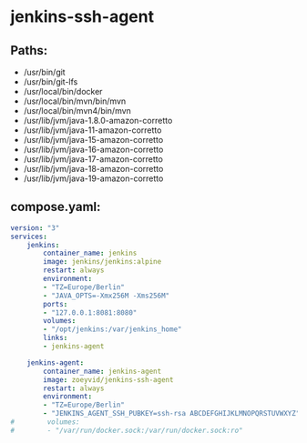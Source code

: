 # jenkins-ssh-agent

## Paths:
- /usr/bin/git
- /usr/bin/git-lfs
- /usr/local/bin/docker
- /usr/local/bin/mvn/bin/mvn
- /usr/local/bin/mvn4/bin/mvn
- /usr/lib/jvm/java-1.8.0-amazon-corretto
- /usr/lib/jvm/java-11-amazon-corretto
- /usr/lib/jvm/java-15-amazon-corretto
- /usr/lib/jvm/java-16-amazon-corretto
- /usr/lib/jvm/java-17-amazon-corretto
- /usr/lib/jvm/java-18-amazon-corretto
- /usr/lib/jvm/java-19-amazon-corretto

## compose.yaml:
```yml
version: "3"
services:
    jenkins:
        container_name: jenkins
        image: jenkins/jenkins:alpine
        restart: always
        environment:
        - "TZ=Europe/Berlin"
        - "JAVA_OPTS=-Xmx256M -Xms256M"
        ports:
        - "127.0.0.1:8081:8080"
        volumes:
        - "/opt/jenkins:/var/jenkins_home"
        links:
        - jenkins-agent

    jenkins-agent:
        container_name: jenkins-agent
        image: zoeyvid/jenkins-ssh-agent
        restart: always
        environment:
        - "TZ=Europe/Berlin"
        - "JENKINS_AGENT_SSH_PUBKEY=ssh-rsa ABCDEFGHIJKLMNOPQRSTUVWXYZ"
#        volumes:
#        - "/var/run/docker.sock:/var/run/docker.sock:ro"
```
